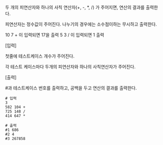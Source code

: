 두 개의 피연산자와 하나의 사칙 연산자(+, -, *, /) 가 주어지면, 연산의 결과를 출력한다.

피연산자는 정수값이 주어진다. 나누기의 경우에는 소수점이하는 무시하고 출력한다.

10 7 + 이 입력되면 17을 출력
5 3 /  이 입력되면 1 출력

[입력]

첫줄에 테스트케이스 개수가 주어진다.

각 테스트 케이스마다 두개의 피연산자와 하나의 사칙연산자가 주어진다.


[출력]

#과 테스트케이스 번호를 출력하고, 공백을 두고 연산의 결과를 출력한다.

```
# 입력
3
582 104 +
725 148 /
414 647 *
```

```
# 출력
#1 686
#2 4
#3 267858
```
